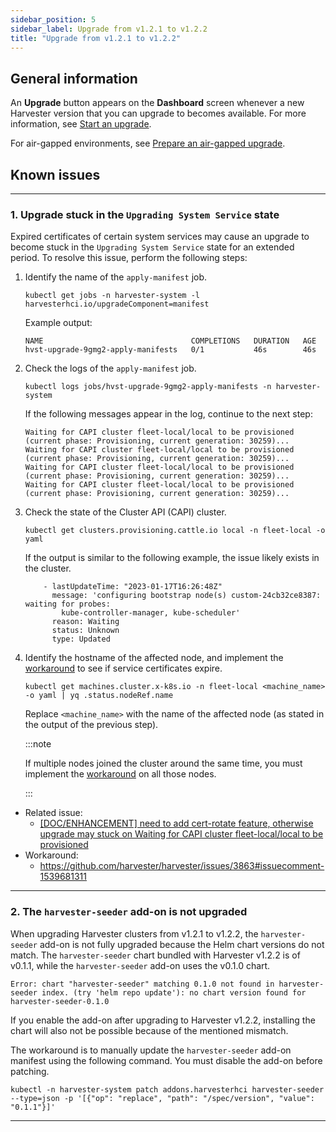 ```yaml
---
sidebar_position: 5
sidebar_label: Upgrade from v1.2.1 to v1.2.2
title: "Upgrade from v1.2.1 to v1.2.2"
---
```


<head>
  <link rel="canonical" href="https://docs.harvesterhci.io/v1.3/upgrade/v1-2-1-to-v1-2-2"/>
</head>

## General information

An **Upgrade** button appears on the **Dashboard** screen whenever a new Harvester version that you can upgrade to becomes available. For more information, see [Start an upgrade](./automatic.md#start-an-upgrade).

For air-gapped environments, see [Prepare an air-gapped upgrade](./automatic.md#prepare-an-air-gapped-upgrade).

## Known issues

---

### 1. Upgrade stuck in the `Upgrading System Service` state

Expired certificates of certain system services may cause an upgrade to become stuck in the `Upgrading System Service` state for an extended period. To resolve this issue, perform the following steps:

1. Identify the name of the `apply-manifest` job.

    ```
    kubectl get jobs -n harvester-system -l harvesterhci.io/upgradeComponent=manifest
    ```

    Example output:
    ```
    NAME                                 COMPLETIONS   DURATION   AGE
    hvst-upgrade-9gmg2-apply-manifests   0/1           46s        46s
    ```

1. Check the logs of the `apply-manifest` job.

    ```
    kubectl logs jobs/hvst-upgrade-9gmg2-apply-manifests -n harvester-system
    ```

    If the following messages appear in the log, continue to the next step:

    ```
    Waiting for CAPI cluster fleet-local/local to be provisioned (current phase: Provisioning, current generation: 30259)...
    Waiting for CAPI cluster fleet-local/local to be provisioned (current phase: Provisioning, current generation: 30259)...
    Waiting for CAPI cluster fleet-local/local to be provisioned (current phase: Provisioning, current generation: 30259)...
    Waiting for CAPI cluster fleet-local/local to be provisioned (current phase: Provisioning, current generation: 30259)...
    ```

1. Check the state of the Cluster API (CAPI) cluster.

    ```
    kubectl get clusters.provisioning.cattle.io local -n fleet-local -o yaml
    ```

    If the output is similar to the following example, the issue likely exists in the cluster.
    ```
        - lastUpdateTime: "2023-01-17T16:26:48Z"
          message: 'configuring bootstrap node(s) custom-24cb32ce8387: waiting for probes:
            kube-controller-manager, kube-scheduler'
          reason: Waiting
          status: Unknown
          type: Updated
    ```

1. Identify the hostname of the affected node, and implement the [workaround](https://github.com/harvester/harvester/issues/3863#issuecomment-1539681311) to see if service certificates expire.

    ```
    kubectl get machines.cluster.x-k8s.io -n fleet-local <machine_name> -o yaml | yq .status.nodeRef.name
    ```

    Replace `<machine_name>` with the name of the affected node (as stated in the output of the previous step).

    :::note

    If multiple nodes joined the cluster around the same time, you must implement the [workaround](https://github.com/harvester/harvester/issues/3863#issuecomment-1539681311) on all those nodes.

    :::


- Related issue:
  - [[DOC/ENHANCEMENT] need to add cert-rotate feature, otherwise upgrade may stuck on Waiting for CAPI cluster fleet-local/local to be provisioned](https://github.com/harvester/harvester/issues/3863)
- Workaround:
  - https://github.com/harvester/harvester/issues/3863#issuecomment-1539681311

---

### 2. The `harvester-seeder` add-on is not upgraded

When upgrading Harvester clusters from v1.2.1 to v1.2.2, the `harvester-seeder` add-on is not fully upgraded because the Helm chart versions do not match. The `harvester-seeder` chart bundled with Harvester v1.2.2 is of v0.1.1, while the `harvester-seeder` add-on uses the v0.1.0 chart.

```
Error: chart "harvester-seeder" matching 0.1.0 not found in harvester-seeder index. (try 'helm repo update'): no chart version found for harvester-seeder-0.1.0
```

If you enable the add-on after upgrading to Harvester v1.2.2, installing the chart will also not be possible because of the mentioned mismatch.

The workaround is to manually update the `harvester-seeder` add-on manifest using the following command. You must disable the add-on before patching.

```
kubectl -n harvester-system patch addons.harvesterhci harvester-seeder --type=json -p '[{"op": "replace", "path": "/spec/version", "value": "0.1.1"}]'
```

---
